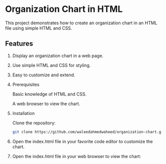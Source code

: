 # Organization Chart in HTML

This project demonstrates how to create an organization chart in an HTML file using simple HTML and CSS.

## Features

1. Display an organization chart in a web page.

2. Use simple HTML and CSS for styling.

3. Easy to customize and extend.

4. Prerequisites

   Basic knowledge of HTML and CSS.
   
   A web browser to view the chart.

5. Installation

   Clone the repository:

   ```bash
   git clone https://github.com/waleedahmedwaheed/organization-chart.git
   ```

6. Open the index.html file in your favorite code editor to customize the chart.

7. Open the index.html file in your web browser to view the chart:


